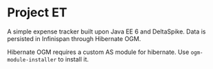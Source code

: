Project ET
===========
A simple expense tracker built upon Java EE 6 and DeltaSpike.
Data is persisted in Infinispan through Hibernate OGM.

Hibernate OGM requires a custom AS module for hibernate. 
Use `ogm-module-installer` to install it.
